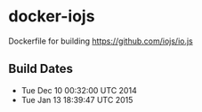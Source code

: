 docker-iojs
===========

Dockerfile for building https://github.com/iojs/io.js

Build Dates
-----------

* Tue Dec 10 00:32:00 UTC 2014
* Tue Jan 13 18:39:47 UTC 2015
